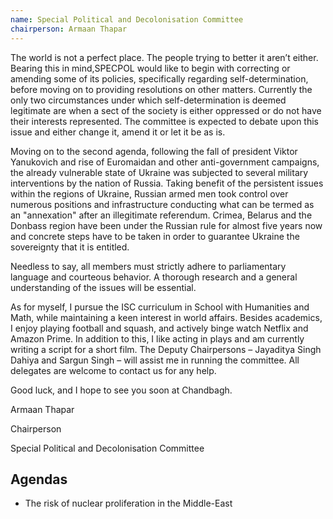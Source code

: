 ```yaml
---
name: Special Political and Decolonisation Committee
chairperson: Armaan Thapar
---
```

The world is not a perfect place. The people trying to better it aren’t either. Bearing this in mind,SPECPOL would like to begin with correcting or amending some of its policies, specifically regarding self-determination, before moving on to providing resolutions on other matters. Currently the only two circumstances under which self-determination is deemed legitimate are when a sect of the society is either oppressed or do not have their interests represented. The committee is expected to debate upon this issue and either change it, amend it or let it be as is.

Moving on to the second agenda, following the fall of president Viktor Yanukovich and rise of Euromaidan and other anti-government campaigns, the already vulnerable state of Ukraine was subjected to several military interventions by the nation of Russia. Taking benefit of the persistent issues within the regions of Ukraine, Russian armed men took control over numerous positions and infrastructure conducting what can be termed as an "annexation" after an illegitimate referendum. Crimea, Belarus and the Donbass region have been under the Russian rule for almost five years now and concrete steps have to be taken in order to guarantee Ukraine the sovereignty that it is entitled.

Needless to say, all members must strictly adhere to parliamentary language and
courteous behavior. A thorough research and a general understanding of the issues will be essential.

As for myself, I pursue the ISC curriculum in School with Humanities and Math, while maintaining a keen interest in world affairs. Besides academics, I enjoy playing football and squash, and actively binge watch Netflix and Amazon Prime. In addition to this, I like acting in plays and am currently writing a script for a short film. The Deputy Chairpersons – Jayaditya Singh Dahiya and Sargun Singh – will assist me in running the committee. All delegates are welcome to contact us for any help.

Good luck, and I hope to see you soon at Chandbagh.

Armaan Thapar

Chairperson

Special Political and Decolonisation Committee

## Agendas

- The risk of nuclear proliferation in the Middle-East
